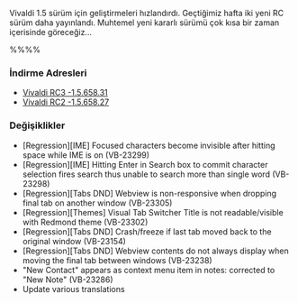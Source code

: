 Vivaldi 1.5 sürüm için geliştirmeleri hızlandırdı. Geçtiğimiz hafta iki yeni RC sürüm daha yayınlandı. Muhtemel yeni kararlı sürümü çok kısa bir zaman içerisinde göreceğiz...

%%%%

### İndirme Adresleri

* [Vivaldi RC3 -1.5.658.31](https://vivaldi.net/en-US/teamblog/178-vivaldi-1-5rc-3-vivaldi-browser-snapshot-1-5-658-31)
* [Vivaldi RC2 -1.5.658.27](https://vivaldi.net/en-US/teamblog/177-vivaldi-1-5rc-2-vivaldi-browser-snapshot-1-5-658-27)

### Değişiklikler
* [Regression][IME] Focused characters become invisible after hitting space while IME is on (VB-23299)
* [Regression][IME] Hitting Enter in Search box to commit character selection fires search thus unable to search more than single word (VB-23298)
* [Regression][Tabs DND] Webview is non-responsive when dropping final tab on another window (VB-23305)
* [Regression][Themes] Visual Tab Switcher Title is not readable/visible with Redmond theme (VB-23302)
* [Regression][Tabs DND] Crash/freeze if last tab moved back to the original window (VB-23154)
* [Regression][Tabs DND] Webview contents do not always display when moving the final tab between windows (VB-23238)
* "New Contact" appears as context menu item in notes: corrected to "New Note" (VB-23286)
* Update various translations
